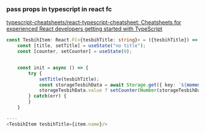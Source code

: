 ### pass props in typescript in react fc


[typescript-cheatsheets/react-typescript-cheatsheet: Cheatsheets for experienced React developers getting started with TypeScript](https://github.com/typescript-cheatsheets/react-typescript-cheatsheet "typescript-cheatsheets/react-typescript-cheatsheet: Cheatsheets for experienced React developers getting started with TypeScript")


 

```ts
const TesbihItem: React.FC<{tesbihTitle: string}> = ({tesbihTitle}) => {
    const [title, setTitle] = useState("no title");
    const [counter, setCounter] = useState(0);


    const init = async () => {
        try {
            setTitle(tesbihTitle);
            const storageTesbihData = await Storage.get({ key: `${moment().format("YYYY-DD-MM")}-${title}-data` });
            storageTesbihData.value ? setCounter(Number(storageTesbihData.value)) : setCounter(0);
        } catch(err) {
        }
    }

----
<TesbihItem tesbihTitle={item.name}/>
```
